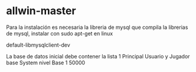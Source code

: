 # allwin-master
Para la instalación es necesaria la libreria de mysql que compila la librerias de mysql, instalar con sudo apt-get en linux

default-libmysqlclient-dev

La base de datos inicial debe contener la lista 1 Principal Usuario y Jugador base System nivel Base 1 50000
